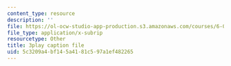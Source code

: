 ```yaml
---
content_type: resource
description: ''
file: https://ol-ocw-studio-app-production.s3.amazonaws.com/courses/6-006-introduction-to-algorithms-fall-2011/5c3209a4bf145a4181c597a1ef482265_sPuazUPiV1k.vtt
file_type: application/x-subrip
resourcetype: Other
title: 3play caption file
uid: 5c3209a4-bf14-5a41-81c5-97a1ef482265
---
```

